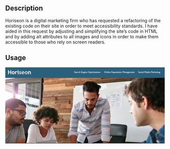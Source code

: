<Horiseon Refactor>

## Description

Horiseon is a digital marketing firm who has requested a refactoring of the existing code on their site in order to meet accessibility standards.  I have aided in this request by adjusting and simplifying the site’s code in HTML and by adding alt attributes to all images and icons in order to make them accessible to those who rely on screen readers. 


## Usage

![screenshot](assets/images/screenshot.png)
